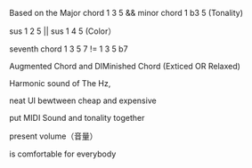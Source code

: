 Based on the Major chord 1 3 5 && minor chord 1 b3 5 (Tonality)

sus 1 2 5 || sus 1 4 5    (Color）

seventh chord 1 3 5 7 != 1 3 5 b7

Augmented  Chord and DIMinished Chord  (Exticed OR Relaxed)

Harmonic sound of The Hz, 

neat UI bewtween cheap and expensive

put MIDI Sound and tonality together

present volume（音量）

is comfortable for everybody

